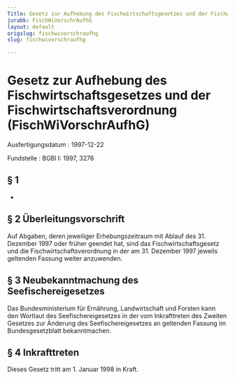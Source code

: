 ```yaml
---
Title: Gesetz zur Aufhebung des Fischwirtschaftsgesetzes und der Fischwirtschaftsverordnung
jurabk: FischWiVorschrAufhG
layout: default
origslug: fischwivorschraufhg
slug: fischwivorschraufhg

---
```


# Gesetz zur Aufhebung des Fischwirtschaftsgesetzes und der Fischwirtschaftsverordnung (FischWiVorschrAufhG)

Ausfertigungsdatum
:   1997-12-22

Fundstelle
:   BGBl I: 1997, 3276



## § 1

-


## § 2 Überleitungsvorschrift

Auf Abgaben, deren jeweiliger Erhebungszeitraum mit Ablauf des 31.
Dezember 1997 oder früher geendet hat, sind das Fischwirtschaftsgesetz
und die Fischwirtschaftsverordnung in der am 31. Dezember 1997 jeweils
geltenden Fassung weiter anzuwenden.


## § 3 Neubekanntmachung des Seefischereigesetzes

Das Bundesministerium für Ernährung, Landwirtschaft und Forsten kann
den Wortlaut des Seefischereigesetzes in der vom Inkrafttreten des
Zweiten Gesetzes zur Änderung des Seefischereigesetzes an geltenden
Fassung im Bundesgesetzblatt bekanntmachen.


## § 4 Inkrafttreten

Dieses Gesetz tritt am 1. Januar 1998 in Kraft.

